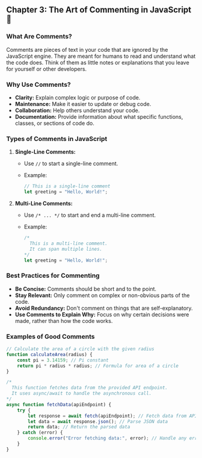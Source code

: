 ## Chapter 3: The Art of Commenting in JavaScript 📝

### What Are Comments?
Comments are pieces of text in your code that are ignored by the JavaScript engine. They are meant for humans to read and understand what the code does. Think of them as little notes or explanations that you leave for yourself or other developers.

### Why Use Comments?
- **Clarity:** Explain complex logic or purpose of code.
- **Maintenance:** Make it easier to update or debug code.
- **Collaboration:** Help others understand your code.
- **Documentation:** Provide information about what specific functions, classes, or sections of code do.

### Types of Comments in JavaScript
1. **Single-Line Comments:**
   - Use `//` to start a single-line comment.
   - Example:

     ```javascript
     // This is a single-line comment
     let greeting = "Hello, World!";
     ```

2. **Multi-Line Comments:**
   - Use `/* ... */` to start and end a multi-line comment.
   - Example:

     ```javascript
     /*
       This is a multi-line comment.
       It can span multiple lines.
     */
     let greeting = "Hello, World!";
     ```

### Best Practices for Commenting
- **Be Concise:** Comments should be short and to the point.
- **Stay Relevant:** Only comment on complex or non-obvious parts of the code.
- **Avoid Redundancy:** Don't comment on things that are self-explanatory.
- **Use Comments to Explain Why:** Focus on why certain decisions were made, rather than how the code works.

### Examples of Good Comments

```javascript
// Calculate the area of a circle with the given radius
function calculateArea(radius) {
    const pi = 3.14159; // Pi constant
    return pi * radius * radius; // Formula for area of a circle
}

/*
  This function fetches data from the provided API endpoint.
  It uses async/await to handle the asynchronous call.
*/
async function fetchData(apiEndpoint) {
    try {
        let response = await fetch(apiEndpoint); // Fetch data from API
        let data = await response.json(); // Parse JSON data
        return data; // Return the parsed data
    } catch (error) {
        console.error("Error fetching data:", error); // Handle any errors
    }
}
```
